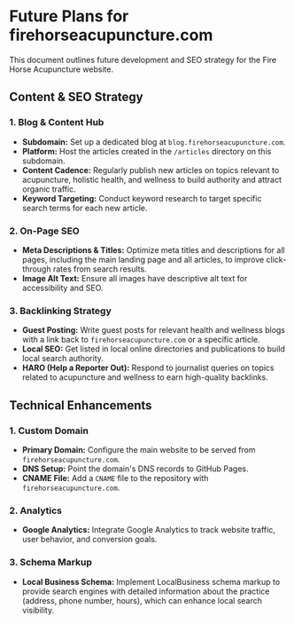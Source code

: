 # Future Plans for firehorseacupuncture.com

This document outlines future development and SEO strategy for the Fire Horse Acupuncture website.

## Content & SEO Strategy

### 1. Blog & Content Hub

- **Subdomain:** Set up a dedicated blog at `blog.firehorseacupuncture.com`.
- **Platform:** Host the articles created in the `/articles` directory on this subdomain.
- **Content Cadence:** Regularly publish new articles on topics relevant to acupuncture, holistic health, and wellness to build authority and attract organic traffic.
- **Keyword Targeting:** Conduct keyword research to target specific search terms for each new article.

### 2. On-Page SEO

- **Meta Descriptions & Titles:** Optimize meta titles and descriptions for all pages, including the main landing page and all articles, to improve click-through rates from search results.
- **Image Alt Text:** Ensure all images have descriptive alt text for accessibility and SEO.

### 3. Backlinking Strategy

- **Guest Posting:** Write guest posts for relevant health and wellness blogs with a link back to `firehorseacupuncture.com` or a specific article.
- **Local SEO:** Get listed in local online directories and publications to build local search authority.
- **HARO (Help a Reporter Out):** Respond to journalist queries on topics related to acupuncture and wellness to earn high-quality backlinks.

## Technical Enhancements

### 1. Custom Domain

- **Primary Domain:** Configure the main website to be served from `firehorseacupuncture.com`.
- **DNS Setup:** Point the domain's DNS records to GitHub Pages.
- **CNAME File:** Add a `CNAME` file to the repository with `firehorseacupuncture.com`.

### 2. Analytics

- **Google Analytics:** Integrate Google Analytics to track website traffic, user behavior, and conversion goals.

### 3. Schema Markup

- **Local Business Schema:** Implement LocalBusiness schema markup to provide search engines with detailed information about the practice (address, phone number, hours), which can enhance local search visibility.